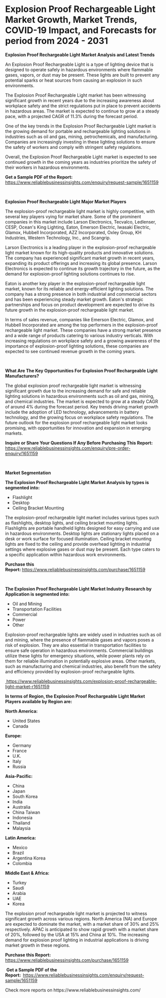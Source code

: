 <p><h1>Explosion Proof Rechargeable Light Market Growth, Market Trends, COVID-19 Impact, and Forecasts for period from 2024 - 2031</h1></p><p><strong>Explosion Proof Rechargeable Light Market Analysis and Latest Trends</strong></p>
<p><p>An Explosion Proof Rechargeable Light is a type of lighting device that is designed to operate safely in hazardous environments where flammable gases, vapors, or dust may be present. These lights are built to prevent any potential sparks or heat sources from causing an explosion in such environments.</p><p>The Explosion Proof Rechargeable Light market has been witnessing significant growth in recent years due to the increasing awareness about workplace safety and the strict regulations put in place to prevent accidents in hazardous areas. The market is expected to continue to grow at a steady pace, with a projected CAGR of 11.3% during the forecast period.</p><p>One of the key trends in the Explosion Proof Rechargeable Light market is the growing demand for portable and rechargeable lighting solutions in industries such as oil and gas, mining, petrochemicals, and manufacturing. Companies are increasingly investing in these lighting solutions to ensure the safety of workers and comply with stringent safety regulations.</p><p>Overall, the Explosion Proof Rechargeable Light market is expected to see continued growth in the coming years as industries prioritize the safety of their workers in hazardous environments.</p></p>
<p><strong>Get a Sample PDF of the Report:&nbsp;</strong> <a href="https://www.reliablebusinessinsights.com/enquiry/request-sample/1651159">https://www.reliablebusinessinsights.com/enquiry/request-sample/1651159</a></p>
<p>&nbsp;</p>
<p><strong>Explosion Proof Rechargeable Light Major Market Players</strong></p>
<p><p>The explosion-proof rechargeable light market is highly competitive, with several key players vying for market share. Some of the prominent companies in this market include Larson Electronics, Tecvalco, Ledlenser, CESP, Ocean's King Lighting, Eaton, Emerson Electric, Iwasaki Electric, Glamox, Hubbell Incorporated, AZZ Incorporated, Oxley Group, KH Industries, Western Technology, Inc., and Scangrip.</p><p>Larson Electronics is a leading player in the explosion-proof rechargeable light market known for its high-quality products and innovative solutions. The company has experienced significant market growth in recent years, expanding its product offerings and increasing its global presence. Larson Electronics is expected to continue its growth trajectory in the future, as the demand for explosion-proof lighting solutions continues to rise.</p><p>Eaton is another key player in the explosion-proof rechargeable light market, known for its reliable and energy-efficient lighting solutions. The company has a strong presence in both industrial and commercial sectors and has been experiencing steady market growth. Eaton's strategic partnerships and focus on product development are expected to drive its future growth in the explosion-proof rechargeable light market.</p><p>In terms of sales revenue, companies like Emerson Electric, Glamox, and Hubbell Incorporated are among the top performers in the explosion-proof rechargeable light market. These companies have a strong market presence and a wide range of products catering to various industry verticals. With increasing regulations on workplace safety and a growing awareness of the importance of explosion-proof lighting solutions, these companies are expected to see continued revenue growth in the coming years.</p></p>
<p>&nbsp;</p>
<p><strong>What Are The Key Opportunities For Explosion Proof Rechargeable Light Manufacturers?</strong></p>
<p><p>The global explosion proof rechargeable light market is witnessing significant growth due to the increasing demand for safe and reliable lighting solutions in hazardous environments such as oil and gas, mining, and chemical industries. The market is expected to grow at a steady CAGR of around 4% during the forecast period. Key trends driving market growth include the adoption of LED technology, advancements in battery technology, and the growing focus on workplace safety regulations. The future outlook for the explosion proof rechargeable light market looks promising, with opportunities for innovation and expansion in emerging markets.</p></p>
<p><strong>Inquire or Share Your Questions If Any Before Purchasing This Report:</strong> <a href="https://www.reliablebusinessinsights.com/enquiry/pre-order-enquiry/1651159">https://www.reliablebusinessinsights.com/enquiry/pre-order-enquiry/1651159</a></p>
<p>&nbsp;</p>
<p><strong>Market Segmentation</strong></p>
<p><strong>The Explosion Proof Rechargeable Light Market Analysis by types is segmented into:</strong></p>
<p><ul><li>Flashlight</li><li>Desktop</li><li>Ceiling Bracket Mounting</li></ul></p>
<p><p>The explosion-proof rechargeable light market includes various types such as flashlights, desktop lights, and ceiling bracket mounting lights. Flashlights are portable handheld lights designed for easy carrying and use in hazardous environments. Desktop lights are stationary lights placed on a desk or work surface for focused illumination. Ceiling bracket mounting lights are fixed to the ceiling and provide overhead lighting in industrial settings where explosive gases or dust may be present. Each type caters to a specific application within hazardous work environments.</p></p>
<p><strong>Purchase this Report:&nbsp;</strong><a href="https://www.reliablebusinessinsights.com/purchase/1651159">https://www.reliablebusinessinsights.com/purchase/1651159</a></p>
<p>&nbsp;</p>
<p><strong>The Explosion Proof Rechargeable Light Market Industry Research by Application is segmented into:</strong></p>
<p><ul><li>Oil and Mining</li><li>Transportation Facilities</li><li>Commercial</li><li>Power</li><li>Other</li></ul></p>
<p><p>Explosion-proof rechargeable lights are widely used in industries such as oil and mining, where the presence of flammable gases and vapors poses a risk of explosion. They are also essential in transportation facilities to ensure safe operation in hazardous environments. Commercial buildings utilize these lights for emergency situations, while power plants rely on them for reliable illumination in potentially explosive areas. Other markets, such as manufacturing and chemical industries, also benefit from the safety and efficiency provided by explosion-proof rechargeable lights.</p></p>
<p><a href="https://www.reliablebusinessinsights.com/explosion-proof-rechargeable-light-market-r1651159">&nbsp;https://www.reliablebusinessinsights.com/explosion-proof-rechargeable-light-market-r1651159</a></p>
<p><strong>In terms of Region, the Explosion Proof Rechargeable Light Market Players available by Region are:</strong></p>
<p>
    <p> <strong> North America: </strong>
        <ul>
            <li>United States</li>
            <li>Canada</li>
        </ul>
        </p> 
    <p> <strong> Europe: </strong>
        <ul>
            <li>Germany</li>
            <li>France</li>
            <li>U.K.</li>
            <li>Italy</li>
            <li>Russia</li>
        </ul>
        </p> 
    <p> <strong> Asia-Pacific: </strong>
        <ul>
            <li>China</li>
            <li>Japan</li>
            <li>South Korea</li>
            <li>India</li>
            <li>Australia</li>
            <li>China Taiwan</li>
            <li>Indonesia</li>
            <li>Thailand</li>
            <li>Malaysia</li>
        </ul>
        </p> 
    <p> <strong> Latin America: </strong>
        <ul>
            <li>Mexico</li>
            <li>Brazil</li>
            <li>Argentina Korea</li>
            <li>Colombia</li>
        </ul>
        </p> 
    <p> <strong> Middle East & Africa: </strong>
        <ul>
            <li>Turkey</li>
            <li>Saudi</li>
            <li>Arabia</li>
            <li>UAE</li>
            <li>Korea</li>
        </ul>
    </p>
    </p>
<p><p>The explosion proof rechargeable light market is projected to witness significant growth across various regions. North America (NA) and Europe are expected to dominate the market, with a market share of 30% and 25% respectively. APAC is anticipated to show rapid growth with a market share of 20%, followed by the USA at 15% and China at 10%. The increasing demand for explosion proof lighting in industrial applications is driving market growth in these regions.</p></p>
<p><strong>Purchase this Report: </strong><a href="https://www.reliablebusinessinsights.com/purchase/1651159">https://www.reliablebusinessinsights.com/purchase/1651159</a></p>
<p>&nbsp;<strong>Get a Sample PDF of the Report:&nbsp;&nbsp;</strong><a href="https://www.reliablebusinessinsights.com/enquiry/request-sample/1651159">https://www.reliablebusinessinsights.com/enquiry/request-sample/1651159</a></p>
<p><strong></strong></p>
<p>Check more reports on https://www.reliablebusinessinsights.com/</p>